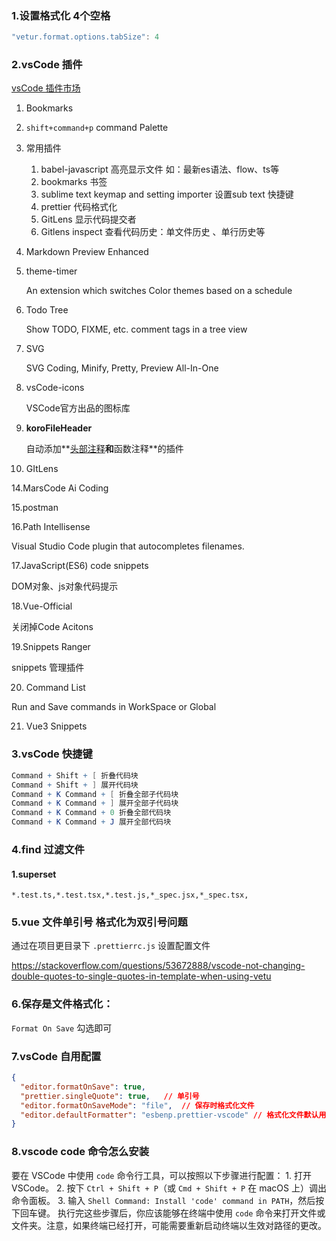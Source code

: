 ### 1.设置格式化 4个空格

```javascript
"vetur.format.options.tabSize": 4 
```

### 2.vsCode 插件

[vsCode 插件市场](https://marketplace.visualstudio.com/vscode) 

1. Bookmarks

2. `shift+command+p`   command Palette

3. 常用插件

   1. babel-javascript 高亮显示文件 如：最新es语法、flow、ts等
   2. bookmarks 书签
   3. sublime text keymap and setting importer 设置sub text 快捷键
   4. prettier 代码格式化
   5. GitLens 显示代码提交者
   6. Gitlens inspect 查看代码历史：单文件历史 、单行历史等

4. Markdown Preview Enhanced

5. theme-timer 

   An extension which switches Color themes based on a schedule

6. Todo Tree

   Show TODO, FIXME, etc. comment tags in a tree view

7. SVG

   SVG Coding, Minify, Pretty, Preview All-In-One

8. vsCode-icons

   VSCode官方出品的图标库


12. **koroFileHeader**

    自动添加**[头部注释](https://zhida.zhihu.com/search?q=头部注释&zhida_source=entity&is_preview=1)**和**函数注释**的插件

13. GItLens 

14.MarsCode Ai Coding

15.postman

16.Path Intellisense 

Visual Studio Code plugin that autocompletes filenames.

17.JavaScript(ES6) code snippets 

DOM对象、js对象代码提示

18.Vue-Official

关闭掉Code Acitons

19.Snippets Ranger

snippets 管理插件

20. Command List

Run and Save commands in WorkSpace or Global

21. Vue3 Snippets

### 3.vsCode 快捷键

```mathematica
Command + Shift + [ 折叠代码块
Command + Shift + ] 展开代码块
Command + K Command + [ 折叠全部子代码块
Command + K Command + ] 展开全部子代码块
Command + K Command + 0 折叠全部代码块
Command + K Command + J 展开全部代码块
```

### 4.find 过滤文件

#### 1.superset

`*.test.ts,*.test.tsx,*.test.js,*_spec.jsx,*_spec.tsx,`

### 5.vue 文件单引号 格式化为双引号问题

通过在项目更目录下 `.prettierrc.js` 设置配置文件

https://stackoverflow.com/questions/53672888/vscode-not-changing-double-quotes-to-single-quotes-in-template-when-using-vetu

### 6.保存是文件格式化：

`Format On Save`  勾选即可 

### 7.vsCode 自用配置

```json
{
  "editor.formatOnSave": true,
  "prettier.singleQuote": true,   // 单引号
  "editor.formatOnSaveMode": "file",  // 保存时格式化文件
  "editor.defaultFormatter": "esbenp.prettier-vscode" // 格式化文件默认用prettier插件
}

```

### 8.vscode code 命令怎么安装

要在 VSCode 中使用 `code` 命令行工具，可以按照以下步骤进行配置： 1. 打开 VSCode。 2. 按下 `Ctrl + Shift + P`（或 `Cmd + Shift + P` 在 macOS 上）调出命令面板。 3. 输入 `Shell Command: Install 'code' command in PATH`，然后按下回车键。 执行完这些步骤后，你应该能够在终端中使用 `code` 命令来打开文件或文件夹。注意，如果终端已经打开，可能需要重新启动终端以生效对路径的更改。
